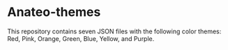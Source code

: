 # Anateo-themes

  This repository contains seven JSON files with the following color themes: Red, Pink, Orange, Green, Blue, Yellow, and Purple.
